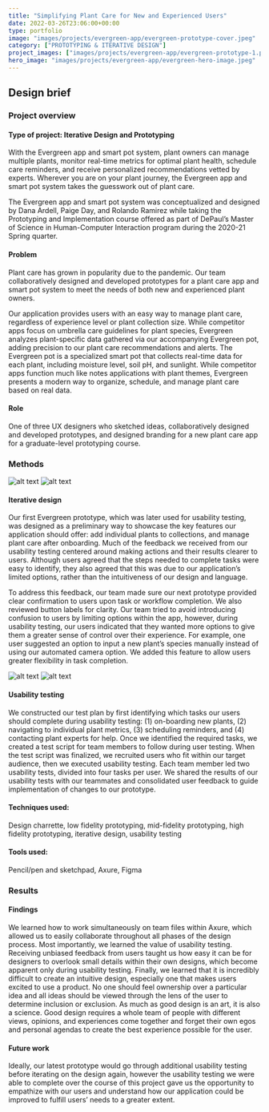 ```yaml
---
title: "Simplifying Plant Care for New and Experienced Users"
date: 2022-03-26T23:06:00+00:00
type: portfolio
image: "images/projects/evergreen-app/evergreen-prototype-cover.jpeg"
category: ["PROTOTYPING & ITERATIVE DESIGN"]
project_images: ["images/projects/evergreen-app/evergreen-prototype-1.png"]
hero_image: "images/projects/evergreen-app/evergreen-hero-image.jpeg"
---
```


## Design brief

### Project overview

#### Type of project: Iterative Design and Prototyping

With the Evergreen app and smart pot system, plant owners can manage multiple plants, monitor real-time metrics for optimal plant health, schedule care reminders, and receive personalized recommendations vetted by experts. Wherever you are on your plant journey, the Evergreen app and smart pot system takes the guesswork out of plant care.

The Evergreen app and smart pot system was conceptualized and designed by Dana Ardell, Paige Day, and Rolando Ramirez while taking the Prototyping and Implementation course offered as part of DePaul’s Master of Science in Human-Computer Interaction program during the 2020-21 Spring quarter.

#### Problem
Plant care has grown in popularity due to the pandemic. Our team collaboratively designed and developed prototypes for a plant care app and smart pot system to meet the needs of both new and experienced plant owners.

Our application provides users with an easy way to manage plant care, regardless of experience level or plant collection size. While competitor apps focus on umbrella care guidelines for plant species, Evergreen analyzes plant-specific data gathered via our accompanying Evergreen pot, adding precision to our plant care recommendations and alerts. The Evergreen pot is a specialized smart pot that collects real-time data for each plant, including moisture level, soil pH, and sunlight. While competitor apps function much like notes applications with plant themes, Evergreen presents a modern way to organize, schedule, and manage plant care based on real data.

#### Role
One of three UX designers who sketched ideas, collaboratively designed and developed prototypes, and designed branding for a new plant care app for a graduate-level prototyping course.

### Methods

![alt text](/images/projects/evergreen-app/evergreen-sketch-1.jpeg)
![alt text](/images/projects/evergreen-app/evergreen-sketch-2.jpeg)
#### Iterative design
Our first Evergreen prototype, which was later used for usability testing, was designed as a preliminary way to showcase the key features our application should offer: add individual plants to collections, and manage plant care after onboarding. Much of the feedback we received from our usability testing centered around making actions and their results clearer to users. Although users agreed that the steps needed to complete tasks were easy to identify, they also agreed that this was due to our application’s limited options, rather than the intuitiveness of our design and language.

To address this feedback, our team made sure our next prototype provided clear confirmation to users upon task or workflow completion. We also reviewed button labels for clarity. Our team tried to avoid introducing confusion to users by limiting options within the app, however, during usability testing, our users indicated that they wanted more options to give them a greater sense of control over their experience. For example, one user suggested an option to input a new plant’s species manually instead of using our automated camera option. We added this feature to allow users greater flexibility in task completion.

![alt text](/images/projects/evergreen-app/evergreen-hifi-1.png)
![alt text](/images/projects/evergreen-app/evergreen-hifi-2.png)

#### Usability testing
We constructed our test plan by first identifying which tasks our users should complete during usability testing: (1) on-boarding new plants, (2) navigating to individual plant metrics, (3) scheduling reminders, and (4) contacting plant experts for help. Once we identified the required tasks, we created a test script for team members to follow during user testing. When the test script was finalized, we recruited users who fit within our target audience, then we executed usability testing. Each team member led two usability tests, divided into four tasks per user. We shared the results of our usability tests with our teammates and consolidated user feedback to guide implementation of changes to our prototype.

#### Techniques used:
Design charrette, low fidelity prototyping, mid-fidelity prototyping, high fidelity prototyping, iterative design, usability testing
#### Tools used:
Pencil/pen and sketchpad, Axure, Figma

### Results
#### Findings
We learned how to work simultaneously on team files within Axure, which allowed us to easily collaborate throughout all phases of the design process. Most importantly, we learned the value of usability testing. Receiving unbiased feedback from users taught us how easy it can be for designers to overlook small details within their own designs, which become apparent only during usability testing. Finally, we learned that it is incredibly difficult to create an intuitive design, especially one that makes users excited to use a product. No one should feel ownership over a particular idea and all ideas should be viewed through the lens of the user to determine inclusion or exclusion. As much as good design is an art, it is also a science. Good design requires a whole team of people with different views, opinions, and experiences come together and forget their own egos and personal agendas to create the best experience possible for the user.

#### Future work
Ideally, our latest prototype would go through additional usability testing before iterating on the design again, however the usability testing we were able to complete over the course of this project gave us the opportunity to empathize with our users and understand how our application could be improved to fulfill users’ needs to a greater extent.
